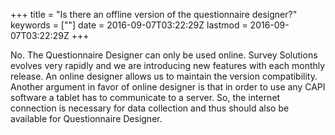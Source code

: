 +++
title = "Is there an offline version of the questionnaire designer?"
keywords = [""]
date = 2016-09-07T03:22:29Z
lastmod = 2016-09-07T03:22:29Z
+++

No. The Questionnaire Designer can only be used online. Survey Solutions
evolves very rapidly and we are introducing new features with each
monthly release. An online designer allows us to maintain the version
compatibility. Another argument in favor of online designer is that in
order to use any CAPI software a tablet has to communicate to a server.
So, the internet connection is necessary for data collection and thus
should also be available for Questionnaire Designer.
